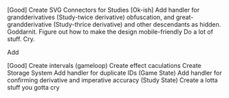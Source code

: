 [Good] Create SVG Connectors for Studies
[Ok-ish] Add handler for grandderivatives (Study-twice derivative) obfuscation, and great-grandderivative (Study-thrice derivative) and other descendants as hidden. Goddarnit.
Figure out how to make the design mobile-friendly
Do a lot of stuff. Cry.

Add

[Good] Create intervals (gameloop)
Create effect caculations
Create Storage System
Add handler for duplicate IDs (Game State)
Add handler for confirming derivative and imperative accuracy (Study State)
Create a lotta stuff you gotta cry